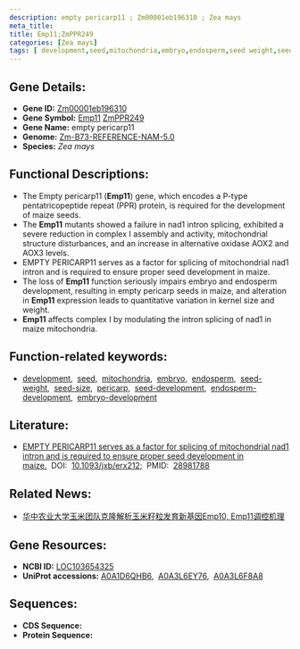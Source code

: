```yaml
---
description: empty pericarp11 ; Zm00001eb196310 ; Zea mays
meta_title:
title: Emp11;ZmPPR249
categories: [Zea mays]
tags: [ development,seed,mitochondria,embryo,endosperm,seed weight,seed size,pericarp,seed development,endosperm development,embryo development ]
---
```


## Gene Details:
- **Gene ID:**	[Zm00001eb196310](https://www.maizegdb.org/gene_center/gene/Zm00001eb196310)
- **Gene Symbol:** <u>Emp11</u>&nbsp;<u>ZmPPR249</u>
- **Gene Name:** empty pericarp11
- **Genome:** [Zm-B73-REFERENCE-NAM-5.0](https://www.maizegdb.org/genome/assembly/Zm-B73-REFERENCE-NAM-5.0)
- **Species:** *Zea mays*

## Functional Descriptions:
   - The Empty pericarp11 (**Emp11**) gene, which encodes a P-type pentatricopeptide repeat (PPR) protein, is required for the development of maize seeds.
   - The **Emp11** mutants showed a failure in nad1 intron splicing, exhibited a severe reduction in complex I assembly and activity, mitochondrial structure disturbances, and an increase in alternative oxidase AOX2 and AOX3 levels.
   - EMPTY PERICARP11 serves as a factor for splicing of mitochondrial nad1 intron and is required to ensure proper seed development in maize.
   - The loss of **Emp11** function seriously impairs embryo and endosperm development, resulting in empty pericarp seeds in maize, and alteration in **Emp11** expression leads to quantitative variation in kernel size and weight.
   - **Emp11** affects complex I by modulating the intron splicing of nad1 in maize mitochondria.

## Function-related keywords:
- [development](/tags/development/),&nbsp;&nbsp;[seed](/tags/seed/),&nbsp;&nbsp;[mitochondria](/tags/mitochondria/),&nbsp;&nbsp;[embryo](/tags/embryo/),&nbsp;&nbsp;[endosperm](/tags/endosperm/),&nbsp;&nbsp;[seed-weight](/tags/seed-weight/),&nbsp;&nbsp;[seed-size](/tags/seed-size/),&nbsp;&nbsp;[pericarp](/tags/pericarp/),&nbsp;&nbsp;[seed-development](/tags/seed-development/),&nbsp;&nbsp;[endosperm-development](/tags/endosperm-development/),&nbsp;&nbsp;[embryo-development](/tags/embryo-development/)

## Literature:
   - [EMPTY PERICARP11 serves as a factor for splicing of mitochondrial nad1 intron and is required to ensure proper seed development in maize.]( https://academic.oup.com/jxb/article/68/16/4571/4316138?login=true)&nbsp;&nbsp;DOI:&nbsp;&nbsp;[10.1093/jxb/erx212](https://academic.oup.com/jxb/article/68/16/4571/4316138?login=true);&nbsp;&nbsp;PMID:&nbsp;&nbsp;[28981788](https://pubmed.ncbi.nlm.nih.gov/28981788/)

## Related News:
   - [华中农业大学玉米团队克隆解析玉米籽粒发育新基因Emp10, Emp11调控机理](https://mp.weixin.qq.com/s?__biz=MzIyOTY2NDYyNQ==&mid=2247486519&idx=1&sn=f2ace2cbd3d5be89cd10fed4f7855cb7&chksm=e8be7e29dfc9f73fb4c6052bf56c8f0c1d158e7b0d8a229f68964451567404d69e9052e0ea98&scene=27#wechat_redirect)

## Gene Resources:
- **NCBI ID:** [LOC103654325](https://www.ncbi.nlm.nih.gov/gene/?term=LOC103654325)
- **UniProt accessions:** [A0A1D6QHB6](https://www.uniprot.org/uniprotkb/A0A1D6QHB6/entry),&nbsp;&nbsp;[A0A3L6EY76](https://www.uniprot.org/uniprotkb/A0A3L6EY76/entry),&nbsp;&nbsp;[A0A3L6F8A8](https://www.uniprot.org/uniprotkb/A0A3L6F8A8/entry)



## Sequences:
- **CDS Sequence:**
- **Protein Sequence:**
